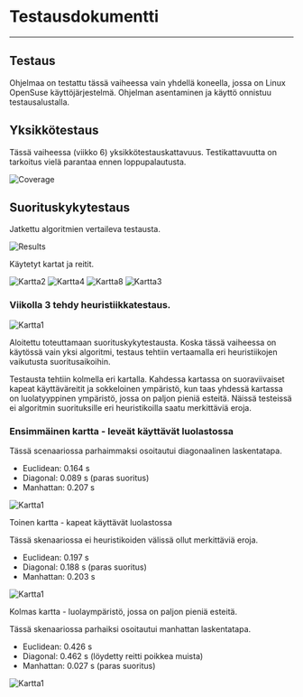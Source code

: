 # Testausdokumentti
----

## Testaus

Ohjelmaa on testattu tässä vaiheessa vain yhdellä koneella, jossa on Linux OpenSuse käyttöjärjestelmä. Ohjelman asentaminen ja  käyttö onnistuu testausalustalla. 

## Yksikkötestaus

Tässä vaiheessa (viikko 6) yksikkötestauskattavuus. Testikattavuutta on tarkoitus vielä parantaa ennen loppupalautusta.

![Coverage](https://github.com/zmejka/MM-Tira-harjoitustyo2022/blob/master/dokumentaatio/kuvat/coverage_vko6.png)

## Suorituskykytestaus

Jatkettu algoritmien vertaileva testausta.

![Results](https://github.com/zmejka/MM-Tira-harjoitustyo2022/blob/master/dokumentaatio/kuvat/vko6_tulokset.png)

Käytetyt kartat ja reitit.

![Kartta2](https://github.com/zmejka/MM-Tira-harjoitustyo2022/blob/master/dokumentaatio/kuvat/kartta2.png)
![Kartta4](https://github.com/zmejka/MM-Tira-harjoitustyo2022/blob/master/dokumentaatio/kuvat/kartta4.png)
![Kartta8](https://github.com/zmejka/MM-Tira-harjoitustyo2022/blob/master/dokumentaatio/kuvat/kartta8.png)
![Kartta3](https://github.com/zmejka/MM-Tira-harjoitustyo2022/blob/master/dokumentaatio/kuvat/kartta3.png)

### Viikolla 3 tehdy heuristiikkatestaus.

![Kartta1](https://github.com/zmejka/MM-Tira-harjoitustyo2022/blob/master/dokumentaatio/kuvat/kartta1_vko3.png)

Aloitettu toteuttamaan suorituskykytestausta. Koska tässä vaiheessa on käytössä vain yksi algoritmi, testaus tehtiin vertaamalla eri heuristiikojen vaikutusta suoritusaikoihin.

Testausta tehtiin kolmella eri kartalla. Kahdessa kartassa on suoraviivaiset kapeat käyttäväreitit ja sokkeloinen ympäristö, kun taas yhdessä kartassa on luolatyyppinen ympäristö, jossa on paljon pieniä esteitä. Näissä testeissä ei algoritmin suorituksille eri heuristikoilla saatu merkittäviä eroja. 

### Ensimmäinen kartta - leveät käyttävät luolastossa

Tässä scenaariossa parhaimmaksi osoitautui diagonaalinen laskentatapa. 

- Euclidean: 0.164 s
- Diagonal: 0.089 s (paras suoritus)
- Manhattan: 0.207 s

![Kartta1](https://github.com/zmejka/MM-Tira-harjoitustyo2022/blob/master/dokumentaatio/kuvat/kartta1_vko3.png)

Toinen kartta - kapeat käyttävät luolastossa

Tässä skenaariossa ei heuristikoiden välissä ollut merkittäviä eroja.

- Euclidean: 0.197 s
- Diagonal: 0.188 s (paras suoritus)
- Manhattan: 0.203 s

![Kartta1](https://github.com/zmejka/MM-Tira-harjoitustyo2022/blob/master/dokumentaatio/kuvat/kartta2_vko3.png)

Kolmas kartta - luolaympäristö, jossa on paljon pieniä esteitä.

Tässä skenaariossa parhaiksi osoitautui manhattan laskentatapa. 

- Euclidean: 0.426 s
- Diagonal: 0.462 s (löydetty reitti poikkea muista)
- Manhattan: 0.027 s (paras suoritus)

![Kartta1](https://github.com/zmejka/MM-Tira-harjoitustyo2022/blob/master/dokumentaatio/kuvat/kartta3_vko3.png)

